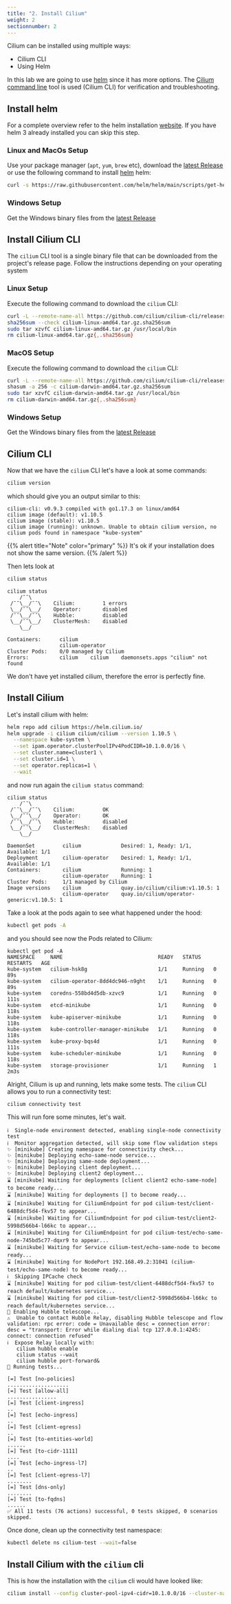 ```yaml
---
title: "2. Install Cilium"
weight: 2
sectionnumber: 2
---
```



Cilium can be installed using multiple ways:

* Cilium CLI
* Using Helm

In this lab we are going to use [helm](https://helm.sh) since it has more options.
The [Cilium command line](https://github.com/cilium/cilium-cli/) tool is used (Cilium CLI) for verification and troubleshooting.


## Install helm

For a complete overview refer to the helm installation [website](https://helm.sh/docs/intro/install/). If you have helm 3 already installed you can skip this step.


### Linux and MacOs Setup

Use your package manager (`apt`, `yum`, `brew` etc), download the [latest Release](https://github.com/helm/helm/releases) or use the following command to install [helm](https://helm.sh/docs/intro/install/) helm:

```bash
curl -s https://raw.githubusercontent.com/helm/helm/main/scripts/get-helm-3 | bash
```


### Windows Setup

Get the Windows binary files from the [latest Release](https://github.com/helm/helm/releases)


## Install Cilium CLI

The `cilium` CLI tool is a single binary file that can be downloaded from the project's release page. Follow the instructions depending on your operating system


### Linux Setup

Execute the following command to download the `cilium` CLI:

```bash
curl -L --remote-name-all https://github.com/cilium/cilium-cli/releases/latest/download/cilium-linux-amd64.tar.gz{,.sha256sum}
sha256sum --check cilium-linux-amd64.tar.gz.sha256sum
sudo tar xzvfC cilium-linux-amd64.tar.gz /usr/local/bin
rm cilium-linux-amd64.tar.gz{,.sha256sum}
```


### MacOS Setup

Execute the following command to download the `cilium` CLI:

```bash
curl -L --remote-name-all https://github.com/cilium/cilium-cli/releases/latest/download/cilium-darwin-amd64.tar.gz{,.sha256sum}
shasum -a 256 -c cilium-darwin-amd64.tar.gz.sha256sum
sudo tar xzvfC cilium-darwin-amd64.tar.gz /usr/local/bin
rm cilium-darwin-amd64.tar.gz{,.sha256sum}
```


### Windows Setup

Get the Windows binary files from the [latest Release](https://github.com/cilium/cilium-cli/releases/latest/)


## Cilium CLI

Now that we have the `cilium` CLI let's have a look at some commands:

```bash
cilium version
```

which should give you an output similar to this:

```
cilium-cli: v0.9.3 compiled with go1.17.3 on linux/amd64
cilium image (default): v1.10.5
cilium image (stable): v1.10.5
cilium image (running): unknown. Unable to obtain cilium version, no cilium pods found in namespace "kube-system"
```

{{% alert title="Note" color="primary" %}}
It's ok if your installation does not show the same version.
{{% /alert %}}

Then lets look at

```bash
cilium status
```

```
cilium status 
    /¯¯\
 /¯¯\__/¯¯\    Cilium:         1 errors
 \__/¯¯\__/    Operator:       disabled
 /¯¯\__/¯¯\    Hubble:         disabled
 \__/¯¯\__/    ClusterMesh:    disabled
    \__/

Containers:      cilium             
                 cilium-operator    
Cluster Pods:    0/0 managed by Cilium
Errors:          cilium    cilium    daemonsets.apps "cilium" not found

```

We don't have yet installed cilium, therefore the error is perfectly fine.


## Install Cilium

Let's install cilium with helm:

```bash
helm repo add cilium https://helm.cilium.io/
helm upgrade -i cilium cilium/cilium --version 1.10.5 \
  --namespace kube-system \
  --set ipam.operator.clusterPoolIPv4PodCIDR=10.1.0.0/16 \
  --set cluster.name=cluster1 \
  --set cluster.id=1 \
  --set operator.replicas=1 \
  --wait
```

and now run again the `cilium status` command:

```
cilium status 
    /¯¯\
 /¯¯\__/¯¯\    Cilium:         OK
 \__/¯¯\__/    Operator:       OK
 /¯¯\__/¯¯\    Hubble:         disabled
 \__/¯¯\__/    ClusterMesh:    disabled
    \__/

DaemonSet         cilium             Desired: 1, Ready: 1/1, Available: 1/1
Deployment        cilium-operator    Desired: 1, Ready: 1/1, Available: 1/1
Containers:       cilium             Running: 1
                  cilium-operator    Running: 1
Cluster Pods:     1/1 managed by Cilium
Image versions    cilium             quay.io/cilium/cilium:v1.10.5: 1
                  cilium-operator    quay.io/cilium/operator-generic:v1.10.5: 1

```

Take a look at the pods again to see what happened under the hood:

```bash
kubectl get pods -A
```

and you should see now the Pods related to Cilium:

```
kubectl get pod -A
NAMESPACE     NAME                               READY   STATUS    RESTARTS   AGE
kube-system   cilium-hsk8g                       1/1     Running   0          89s
kube-system   cilium-operator-8dd4dc946-n9ght    1/1     Running   0          89s
kube-system   coredns-558bd4d5db-xzvc9           1/1     Running   0          111s
kube-system   etcd-minikube                      1/1     Running   0          118s
kube-system   kube-apiserver-minikube            1/1     Running   0          118s
kube-system   kube-controller-manager-minikube   1/1     Running   0          118s
kube-system   kube-proxy-bqs4d                   1/1     Running   0          111s
kube-system   kube-scheduler-minikube            1/1     Running   0          118s
kube-system   storage-provisioner                1/1     Running   1          2m3s

```

Alright, Cilium is up and running, lets make some tests. The `cilium` CLI allows you to run a connectivity test:

```bash
cilium connectivity test
```

This will run fore some minutes, let's wait.

```
ℹ️  Single-node environment detected, enabling single-node connectivity test
ℹ️  Monitor aggregation detected, will skip some flow validation steps
✨ [minikube] Creating namespace for connectivity check...
✨ [minikube] Deploying echo-same-node service...
✨ [minikube] Deploying same-node deployment...
✨ [minikube] Deploying client deployment...
✨ [minikube] Deploying client2 deployment...
⌛ [minikube] Waiting for deployments [client client2 echo-same-node] to become ready...
⌛ [minikube] Waiting for deployments [] to become ready...
⌛ [minikube] Waiting for CiliumEndpoint for pod cilium-test/client-6488dcf5d4-fkv57 to appear...
⌛ [minikube] Waiting for CiliumEndpoint for pod cilium-test/client2-5998d566b4-l66kc to appear...
⌛ [minikube] Waiting for CiliumEndpoint for pod cilium-test/echo-same-node-745bd5c77-dqxr9 to appear...
⌛ [minikube] Waiting for Service cilium-test/echo-same-node to become ready...
⌛ [minikube] Waiting for NodePort 192.168.49.2:31041 (cilium-test/echo-same-node) to become ready...
ℹ️  Skipping IPCache check
⌛ [minikube] Waiting for pod cilium-test/client-6488dcf5d4-fkv57 to reach default/kubernetes service...
⌛ [minikube] Waiting for pod cilium-test/client2-5998d566b4-l66kc to reach default/kubernetes service...
🔭 Enabling Hubble telescope...
⚠️  Unable to contact Hubble Relay, disabling Hubble telescope and flow validation: rpc error: code = Unavailable desc = connection error: desc = "transport: Error while dialing dial tcp 127.0.0.1:4245: connect: connection refused"
ℹ️  Expose Relay locally with:
   cilium hubble enable
   cilium status --wait
   cilium hubble port-forward&
🏃 Running tests...

[=] Test [no-policies]
....................
[=] Test [allow-all]
................
[=] Test [client-ingress]
..
[=] Test [echo-ingress]
..
[=] Test [client-egress]
..
[=] Test [to-entities-world]
......
[=] Test [to-cidr-1111]
....
[=] Test [echo-ingress-l7]
..
[=] Test [client-egress-l7]
........
[=] Test [dns-only]
........
[=] Test [to-fqdns]
......
✅ All 11 tests (76 actions) successful, 0 tests skipped, 0 scenarios skipped.
```

Once done, clean up the connectivity test namespace:

```bash
kubectl delete ns cilium-test --wait=false
```


## Install Cilium with the `cilium` cli

This is how the installation with the `cilium` cli would have looked like:

```bash
cilium install --config cluster-pool-ipv4-cidr=10.1.0.0/16 --cluster-name cluster1 --cluster-id 1 --version v1.10.5
```
